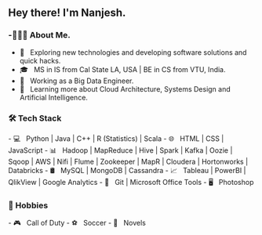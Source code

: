 ### 



<h2>Hey there! I'm Nanjesh. </h2>
<h3> -👨🏻‍💻 About Me. </h3>

- 🤔 &nbsp; Exploring new technologies and developing software solutions and quick hacks.
- 🎓 &nbsp; MS in IS from Cal State LA, USA | BE in CS from VTU, India.
- 💼 &nbsp; Working as a Big Data Engineer.
- 🌱 &nbsp; Learning more about Cloud Architecture, Systems Design and Artificial Intelligence.

<h3>🛠 Tech Stack </h3>
- 💻 &nbsp; Python | Java | C++ | R (Statistics) | Scala
- 🌐 &nbsp; HTML | CSS | JavaScript 
- 📊 &nbsp; Hadoop | MapReduce | Hive | Spark | Kafka | Oozie | Sqoop | AWS | Nifi | Flume | Zookeeper | MapR | Cloudera | Hortonworks | Databricks
- 🛢 &nbsp; MySQL | MongoDB | Cassandra
- 📈 &nbsp; Tableau | PowerBI | QlikView | Google Analytics
- 🔧 &nbsp; Git | Microsoft Office Tools
- 🖥 &nbsp; Photoshop

<h3>🎨 Hobbies </h3>
- 🎮 &nbsp; Call of Duty
- ⚽ &nbsp; Soccer
- 📖 &nbsp; Novels

</br>











